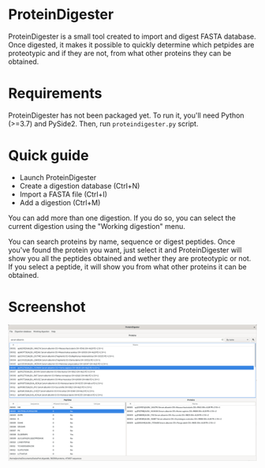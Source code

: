 # ProteinDigester
ProteinDigester is a small tool created to import and digest FASTA database. Once digested, it makes it possible to quickly determine which petpides are proteotypic and if they are not, from what other proteins they can be obtained.
# Requirements
ProteinDigester has not been packaged yet. To run it, you'll need Python (>=3.7) and PySide2. Then, run `proteindigester.py` script.
# Quick guide
- Launch ProteinDigester
- Create a digestion database (Ctrl+N)
- Import a FASTA file (Ctrl+I)
- Add a digestion (Ctrl+M)

You can add more than one digestion. If you do so, you can select the current digestion using the "Working digestion" menu.

You can search proteins by name, sequence or digest peptides. Once you've found the protein you want, just select it and ProteinDigester will show you all the peptides obtained and wether they are proteotypic or not. If you select a peptide, it will show you from what other proteins it can be obtained.
# Screenshot
![alt text](https://github.com/jenche/ProteinDigester/blob/master/snapshots/snapshot01.png)
